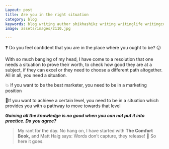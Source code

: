 ```yaml
---
Layout: post
title: Are you in the right situation
category: blog
keywords: blog writing author shikhashikz writing writinglife writingcommunity dailyblogpost dailyblogpostchallenge 
image: assets/images/2110.jpg

---
```

❓ Do you feel confident that you are in the place where you ought to be? 😕 

With so much banging of my head, I have come to a resolution that one needs a situation to prove their worth, to check how good they are at a subject, if they can excel or they need to choose a different path altogether. All in all, you need a situation.

💥 If you want to be the best marketer, you need to be in a marketing position

🥇If you want to achieve a certain level, you need to be in a situation which provides you with a pathway to move towards that level

***Gaining all the knowledge is no good when you can not put it into practice. Do you agree?***

>My rant for the day. No hang on, I have started with **The Comfort Book,** and Matt Haig says: Words don’t capture, they release! 💯 So here it goes.
>
